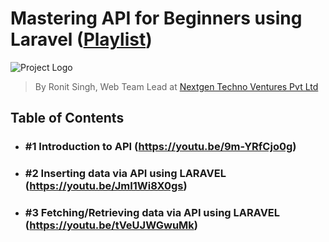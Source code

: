 # Mastering API for Beginners using Laravel ([Playlist](https://www.youtube.com/playlist?list=PLOYcjNYSI3i0jIbifAeGlUbPbrLU4sUHo))
![Project Logo](https://imronit2001.github.io/ronit/Intro.png)

> By Ronit Singh, Web Team Lead at [Nextgen Techno Ventures Pvt Ltd](https://nextgentechno.in/)

## Table of Contents
- ### #1 Introduction to API (https://youtu.be/9m-YRfCjo0g)
- ### #2 Inserting data via API using LARAVEL (https://youtu.be/JmI1Wi8X0gs)
- ### #3 Fetching/Retrieving data via API using LARAVEL (https://youtu.be/tVeUJWGwuMk)
